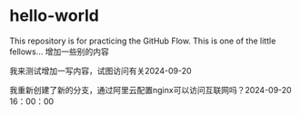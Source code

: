 # hello-world
This repository is for practicing the GitHub Flow.
This is one of the little fellows...
增加一些别的内容

我来测试增加一写内容，试图访问有关2024-09-20

我重新创建了新的分支，通过阿里云配置nginx可以访问互联网吗？2024-09-20 16：00：00